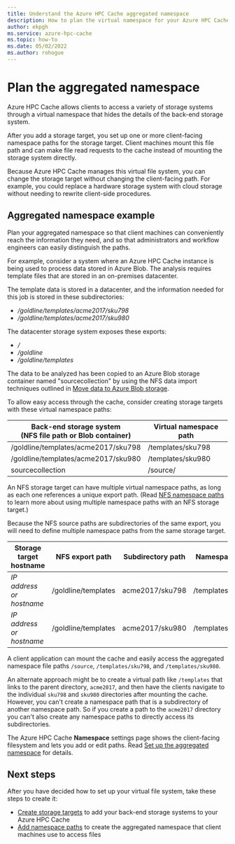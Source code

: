 ```yaml
---
title: Understand the Azure HPC Cache aggregated namespace
description: How to plan the virtual namespace for your Azure HPC Cache
author: ekpgh
ms.service: azure-hpc-cache
ms.topic: how-to
ms.date: 05/02/2022
ms.author: rohogue
---
```


# Plan the aggregated namespace

Azure HPC Cache allows clients to access a variety of storage systems through a virtual namespace that hides the details of the back-end storage system.

After you add a storage target, you set up one or more client-facing namespace paths for the storage target. Client machines mount this file path and can make file read requests to the cache instead of mounting the storage system directly.

Because Azure HPC Cache manages this virtual file system, you can change the storage target without changing the client-facing path. For example, you could replace a hardware storage system with cloud storage without needing to rewrite client-side procedures.

## Aggregated namespace example

Plan your aggregated namespace so that client machines can conveniently reach the information they need, and so that administrators and workflow engineers can easily distinguish the paths.

For example, consider a system where an Azure HPC Cache instance is being used to process data stored in Azure Blob. The analysis requires template files that are stored in an on-premises datacenter.

The template data is stored in a datacenter, and the information needed for this job is stored in these subdirectories:

* */goldline/templates/acme2017/sku798*
* */goldline/templates/acme2017/sku980*

The datacenter storage system exposes these exports:

* */*
* */goldline*
* */goldline/templates*

The data to be analyzed has been copied to an Azure Blob storage container named "sourcecollection" by using the NFS data import techniques outlined in [Move data to Azure Blob storage](hpc-cache-ingest.md).

To allow easy access through the cache, consider creating storage targets with these virtual namespace paths:

| Back-end storage system <br/> (NFS file path or Blob container) | Virtual namespace path |
|-----------------------------------------|------------------------|
| /goldline/templates/acme2017/sku798     | /templates/sku798      |
| /goldline/templates/acme2017/sku980     | /templates/sku980      |
| sourcecollection                        | /source/               |

An NFS storage target can have multiple virtual namespace paths, as long as each one references a unique export path. (Read [NFS namespace paths](add-namespace-paths.md#nfs-namespace-paths) to learn more about using multiple namespace paths with an NFS storage target.)

Because the NFS source paths are subdirectories of the same export, you will need to define multiple namespace paths from the same storage target.

| Storage target hostname  | NFS export path     | Subdirectory path | Namespace path    |
|--------------------------|---------------------|-------------------|-------------------|
| *IP address or hostname* | /goldline/templates | acme2017/sku798   | /templates/sku798 |
| *IP address or hostname* | /goldline/templates | acme2017/sku980   | /templates/sku980 |

A client application can mount the cache and easily access the aggregated namespace file paths ``/source``, ``/templates/sku798``, and ``/templates/sku980``.

An alternate approach might be to create a virtual path like `/templates` that links to the parent directory, `acme2017`, and then have the clients navigate to the individual `sku798` and `sku980` directories after mounting the cache. However, you can't create a namespace path that is a subdirectory of another namespace path. So if you create a path to the `acme2017` directory you can't also create any namespace paths to directly access its subdirectories.

The Azure HPC Cache **Namespace** settings page shows the client-facing filesystem and lets you add or edit paths. Read [Set up the aggregated namespace](add-namespace-paths.md) for details.

## Next steps

After you have decided how to set up your virtual file system, take these steps to create it:

* [Create storage targets](hpc-cache-add-storage.md) to add your back-end storage systems to your Azure HPC Cache
* [Add namespace paths](add-namespace-paths.md) to create the aggregated namespace that client machines use to access files
